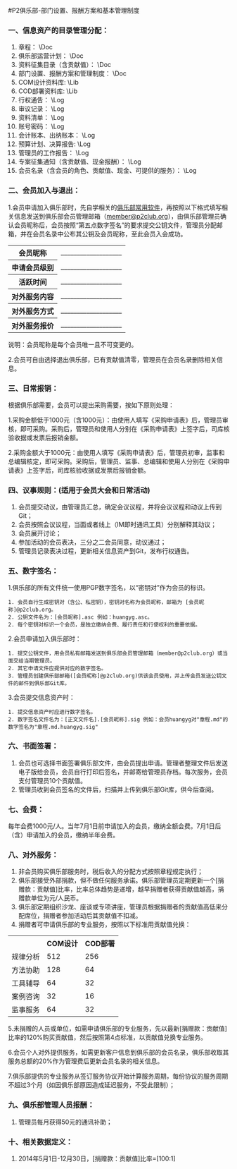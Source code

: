 #P2俱乐部-部门设置、报酬方案和基本管理制度

### 一、信息资产的目录管理分配：
1. 章程： \Doc
1. 俱乐部运营计划： \Doc 
1. 资料征集目录（含贡献值）： \Doc
1. 部门设置、报酬方案和管理制度： \Doc 
1. COM设计资料库: \Lib   
1. COD部署资料库: \Lib
1. 行权通告： \Log
1. 审议记录： \Log
1. 资料清单： \Log
1. 账号密码： \Log
1. 会计账本、出纳账本： \Log
1. 预算计划、决算报告: \Log   
1. 管理员的工作报告： \Log
1. 专案征集通知（含贡献值、现金报酬）： \Log
1. 会员名录（含会员的角色、贡献值、现金、可提供的服务）： \Log

### 二、会员加入与退出：
1.会员申请加入俱乐部时，先自学相关的[俱乐部常用软件](https://github.com/P2Club/P2Club/blob/master/Doc/俱乐部常用软件清单和要求.md)，再按照以下格式填写相关信息发送到俱乐部会员管理邮箱（member@p2club.org），由俱乐部管理员确认会员昵称后，会员按照“第五点数字签名”的要求提交公钥文件，管理员分配邮箱，并在会员名录中公布其公钥及会员昵称，至此会员入会成功。
<table>
<tr><th>会员昵称</th><td>___________________</td></tr>
<tr><th>申请会员级别</th><td>___________________</td></tr>
<tr><th>活跃时间</th><td>___________________</td></tr>
<tr><th>对外服务内容</th><td>___________________</td></tr>
<tr><th>对外服务方式</th><td>___________________</td></tr>
<tr><th>对外服务报价</th><td>___________________</td></tr>
</table>
说明：会员昵称是每个会员唯一且不可变更的。

2.会员可自由选择退出俱乐部，已有贡献值清零，管理员在会员名录删除相关信息。

### 三、日常报销：
根据俱乐部需要，会员可以提出采购需要，按如下原则处理：

1.采购金额低于1000元（含1000元）：由使用人填写《采购申请表》后，管理员审核，即可采购。采购后，管理员和使用人分别在《采购申请表》上签字后，司库核验收据或发票后报销金额。

2.采购金额大于1000元：由使用人填写《采购申请表》后，管理员初审，监事和总编辑核定，即可采购。采购后，管理员、监事、总编辑和使用人分别在《采购申请表》上签字后，司库核验收据或发票后报销金额。

### 四、议事规则：(适用于会员大会和日常活动)
1. 会员提交动议，由管理员汇总，确定会议议程，并将会议议程和动议上传到Git；
2. 会员按照会议议程，当面或者线上（IM即时通讯工具）分别解释其动议；
2. 会员展开讨论；
3. 参加活动的会员表决，三分之二会员同意，动议通过；
4. 管理员记录表决过程，更新相关信息资产到Git，发布行权通告。

### 五、数字签名：
1.俱乐部的所有文件统一使用PGP数字签名，以“密钥对”作为会员的标识。

	1. 会员自行生成密钥对（含公、私密钥），密钥对名称为会员昵称，邮箱为 [会员昵称]@p2club.org。
	2. 公钥文件名为：[会员昵称].asc 例如：huangyg.asc。
	2. 每个密钥对标识一个会员，是独立缴纳会费、履行责任和行使权利的重要依据。

2.会员申请加入俱乐部时：

	1. 提交公钥文件，用会员私有邮箱发送到俱乐部会员管理邮箱（member@p2club.org）或当面交给当期管理员。
	2. 其它申请文件应提供对应的数字签名。
	3. 管理员创建俱乐部邮箱([会员昵称]@p2club.org)供该会员使用，并上传会员发送公钥文件的邮件到俱乐部Git库。

3.会员提交信息资产时：

	1. 提交信息资产时应进行数字签名。
	2. 数字签名文件名为：[正文文件名].[会员昵称].sig 例如：会员huangyg对"章程.md"的数字签名为"章程.md.huangyg.sig" 

### 六、书面签署：
1. 会员也可选择书面签署俱乐部文件，由会员提出申请。管理者整理文件后发送电子版给会员，会员自行打印后签名，并邮寄给管理员存档。每次服务，会员支付管理员10个贡献值。
2. 管理员收到会员签名的文件后，扫描并上传到俱乐部Git库，供今后查阅。

### 七、会费：
每年会费1000元/人。当年7月1日前申请加入的会员，缴纳全额会费。7月1日后（含）申请加入的会员，缴纳半年会费。

### 八、对外服务：
1. 非会员购买俱乐部服务时，税后收入的分配方式按照章程规定执行；
2. 俱乐部接受外部捐款，但不做任何服务承诺。俱乐部管理员定期更新一个[捐赠款：贡献值]比率，比率总体趋势是递增，越早捐赠者获得贡献值越高，捐赠款单位为元/人民币。
3. 俱乐部定期组织沙龙、座谈或专项讲座，管理员根据捐赠者的贡献值高低来分配席位，捐赠者参加活动后其贡献值不扣减。
4. 捐赠者可申请俱乐部的专业服务，按照以下标准用贡献值兑换：
<table>
<tr><th></th><th>COM设计</th><th>COD部署</th></tr>
<tr><td>规律分析</td><td>512</td><td>256</td></tr>
<tr><td>方法协助</td><td>128</td><td>64</td></tr>
<tr><td>工具辅导</td><td>64</td><td>32</td></tr>
<tr><td>案例咨询</td><td>32</td><td>16</td></tr>
<tr><td>监事服务</td><td>64</td><td>32</td></tr>
</table>

5.未捐赠的人员或单位，如需申请俱乐部的专业服务，先以最新[捐赠款：贡献值]比率的120%购买贡献值，然后按照第4点标准，以贡献值兑换专业服务。

6.会员个人对外提供服务，如需更新客户信息到俱乐部的会员名录，俱乐部收取其服务总额的20%作为管理费后更新会员名录的相关信息。

7.俱乐部提供的专业服务从签订服务协议开始计算服务周期，每份协议的服务周期不超过3个月（如因俱乐部原因造成延迟服务，不受此限制）； 

### 九、俱乐部管理人员报酬：
1. 管理员每月获得50元的通讯补助；

### 十、相关数据定义：
1. 2014年5月1日-12月30日，[捐赠款：贡献值]比率=[100:1]